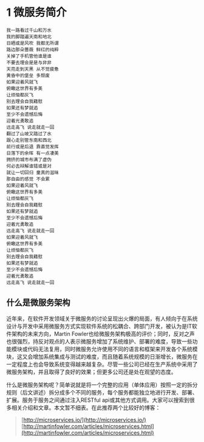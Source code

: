# 1 微服务简介

```
我一路看过千山和万水 
我的脚踏遍天南和地北 
日晒或是风吹 我都无所谓 
路边那朵蔷薇 鲜红的纯粹 
关掉了手机管他谁是谁 
不要去理会是是与非非 
天亮走到天黑 从不觉疲惫 
黄昏中的堡垒 多颓废 
如果迎着风就飞 
俯瞰这世界有多美 
让烦恼都灰飞 
别去理会自我藉慰 
如果还有梦就追 
至少不会遗憾后悔 
迎着光勇敢追 
远走高飞 说走就走一回 
翻过了山坡又踏过了水 
跟心走别管东南和西北 
前行或是后退 靠直觉发挥 
日落下的余晖 有一点凄美 
拥挤的城市布满了虚伪 
何必去辩解谁错或是对 
就让一切回归 童真的滋味 
那自由的感觉 不会累 
如果迎着风就飞 
俯瞰这世界有多美 
让烦恼都灰飞 
别去理会自我藉慰 
如果还有梦就追 
至少不会遗憾后悔 
迎着光勇敢追 
远走高飞 说走就走一回 
如果迎着风就飞 
俯瞰这世界有多美 
让烦恼都灰飞 
别去理会自我藉慰 
如果还有梦就追 
至少不会遗憾后悔 
迎着光勇敢追 
远走高飞 说走就走一回 
```

## 什么是微服务架构

近年来，在软件开发领域关于微服务的讨论呈现出火爆的局面，有人倾向于在系统设计与开发中采用微服务方式实现软件系统的松耦合、跨部门开发，被认为是IT软件架构的未来方向，Martin Fowler也给微服务架构极高的评价；同时，反对之声也很强烈，持反对观点的人表示微服务增加了系统维护、部署的难度，导致一些功能模块或代码无法复用，同时微服务允许使用不同的语言和框架来开发各个系统模块，这又会增加系统集成与测试的难度，而且随着系统规模的日渐增长，微服务在一定程度上也会导致系统变得越来越复杂。尽管一些公司已经在生产系统中采用了微服务架构，并且取得了良好的效果；但更多公司还是处在观望的态度。

什么是微服务架构呢？简单说就是将一个完整的应用（单体应用）按照一定的拆分规则（后文讲述）拆分成多个不同的服务，每个服务都能独立地进行开发、部署、扩展。服务于服务之间通过注入RESTful api或其他方式调用。大家可以搜索到很多相关介绍和文章。本文暂不细表。在此推荐两个比较好的博客：

>[http://microservices.io/](http://microservices.io/)
>[http://martinfowler.com/articles/microservices.html](http://martinfowler.com/articles/microservices.html)
